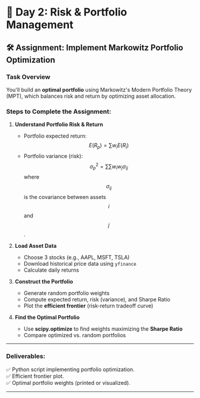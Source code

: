 # 📅 Day 2: Risk & Portfolio Management

## 🛠️ Assignment: Implement Markowitz Portfolio Optimization

### **Task Overview**

You'll build an **optimal portfolio** using Markowitz's Modern Portfolio Theory (MPT), which balances risk and return by optimizing asset allocation.

### **Steps to Complete the Assignment:**

1. **Understand Portfolio Risk & Return**

    - Portfolio expected return:
      $$E(R_p) = \sum w_i E(R_i)$$
    - Portfolio variance (risk):
      $$\sigma_p^2 = \sum \sum w_i w_j \sigma_{ij}$$
    where $$\sigma_{ij}$$ is the covariance between assets $$i$$ and $$j$$.
2. **Load Asset Data**

   - Choose 3 stocks (e.g., AAPL, MSFT, TSLA)
   - Download historical price data using `yfinance`
   - Calculate daily returns

3. **Construct the Portfolio**

   - Generate random portfolio weights
   - Compute expected return, risk (variance), and Sharpe Ratio
   - Plot the **efficient frontier** (risk-return tradeoff curve)

4. **Find the Optimal Portfolio**
   - Use **scipy.optimize** to find weights maximizing the **Sharpe Ratio**
   - Compare optimized vs. random portfolios

---

### **Deliverables:**

✅ Python script implementing portfolio optimization.  
✅ Efficient frontier plot.  
✅ Optimal portfolio weights (printed or visualized).

---
